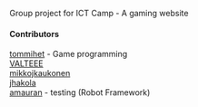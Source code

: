 Group project for ICT Camp - A gaming website

#### Contributors

[tommihet](https://tommihet.github.io/) - Game programming \
[VALTEEE](https://github.com/VALTEEE)\
[mikkojkaukonen](https://github.com/mikkojkaukonen)\
[jhakola](https://github.com/jhakola)\
[amauran](https://github.com/amauran) - testing (Robot Framework)
